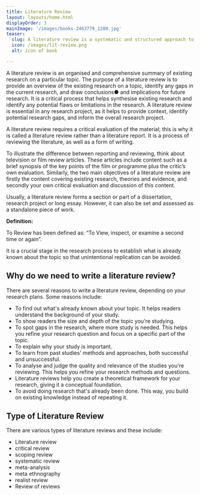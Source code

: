```yaml
---
title: Literature Review
layout: layouts/home.html
displayOrder: 3
mainImage: '/images/books-2463779_1280.jpg'
teaser:
  slug: A literature review is a systematic and structured approach to the search and evaluation of the range of information that may be published on any given topic.
  icon: /images/lit-review.png
  alt: icon of book

---
```


A literature review is an organised and comprehensive summary of existing research on a particular topic. The purpose of a literature review is to provide an overview of the existing research on a topic, identify any gaps in the current research, and draw conclusions●	 and implications for future research. It is a critical process that helps synthesise existing research and identify any potential flaws or limitations in the research. A literature review is essential in any research project, as it helps to provide context, identify potential research gaps, and inform the overall research project.

A literature review requires a critical evaluation of the material; this is why it is called a literature review rather than a literature report. It is a process of reviewing the literature, as well as a form of writing.

To illustrate the difference between reporting and reviewing, think about television or film review articles.  These articles include content such as a brief synopsis of the key points of the film or programme plus the critic’s own evaluation.  Similarly, the two main objectives of a literature review are firstly the content covering existing research, theories and evidence, and secondly your own critical evaluation and discussion of this content.

Usually, a literature review forms a section or part of a dissertation, research project or long essay.  However, it can also be set and assessed as a standalone piece of work.

<div class="w3-panel w3-teal">

**Definition:**

To Review has been defined as: “To View, inspect, or examine a second time or again”.

It is a crucial stage in the research process to establish what is already known about the topic so that unintentional replication can be avoided.
</div>

## Why do we need to write a literature review?

There are several reasons to write a literature review, depending on your research plans. Some reasons include:

- To find out what's already known about your topic. It helps readers understand the background of your study.
- To show readers the size and depth of the topic you're studying.
- To spot gaps in the research, where more study is needed. This helps you refine your research question and focus on a specific part of the topic.
- To explain why your study is important.
- To learn from past studies' methods and approaches, both successful and unsuccessful.
- To analyse and judge the quality and relevance of the studies you're reviewing. This helps you refine your research methods and questions.
- Literature reviews help you create a theoretical framework for your research, giving it a conceptual foundation.
- To avoid doing research that's already been done. This way, you build on existing knowledge instead of repeating it.

## Type of Literature Review

There are various types of literature reviews and these include:

- Literature review
- critical review
- scoping review
- systematic review
- meta-analysis
- meta ethnography
- realist review
- Review of reviews

